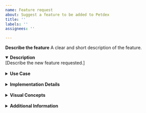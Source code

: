 ```yaml
---
name: Feature request
about: Suggest a feature to be added to Petdex
title: ''
labels: ''
assignees: ''

---
```


**Describe the feature**
A clear and short description of the feature.

<details open>
  <summary>
    <b>Description</b>
  </summary>
  [Describe the new feature requested.]
</details>

<br>

<details> 
  <summary>
    <b>Use Case</b>
  </summary>
  
[Explain the use for this feature and how it might benefits the project.]
</details>

<br>

<details> 
  <summary>
    <b>Implementation Details</b>
  </summary>

[Provide any details or suggestions on how this feature could be implemented.]
</details>

<br>

<details> 
  <summary>
    <b>Visual Concepts</b>
  </summary>

[Include any visual representations or concepts if those are available and applicable.]
</details>

<br>

<details> 
  <summary>
    <b>Additional Information</b>
  </summary>
  
[Provide any additional information, such as context that might be relevant to the implementation of this specific feature.]
</details>
